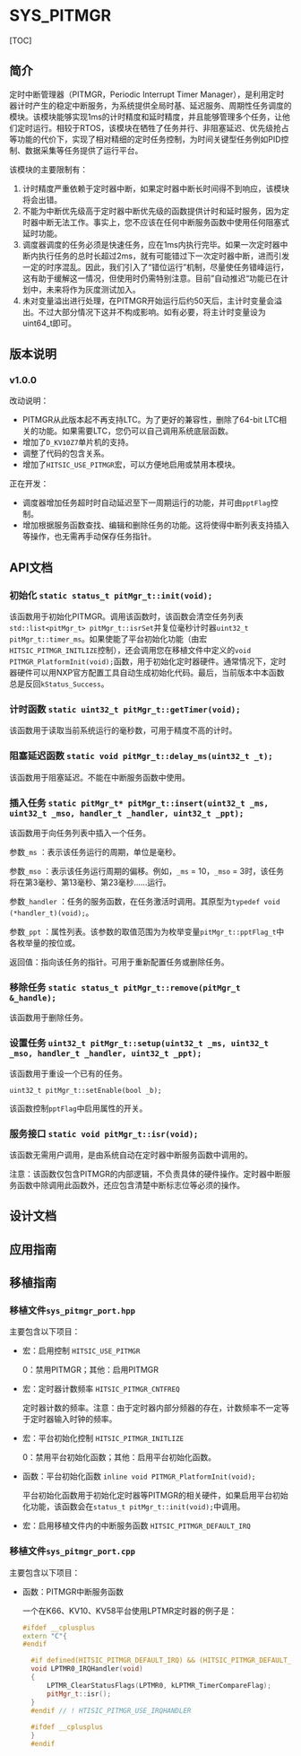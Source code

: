 # SYS_PITMGR

[TOC]

## 简介

定时中断管理器（PITMGR，Periodic Interrupt Timer Manager），是利用定时器计时产生的稳定中断服务，为系统提供全局时基、延迟服务、周期性任务调度的模块。该模块能够实现1ms的计时精度和延时精度，并且能够管理多个任务，让他们定时运行。相较于RTOS，该模块在牺牲了任务并行、非阻塞延迟、优先级抢占等功能的代价下，实现了相对精细的定时任务控制，为时间关键型任务例如PID控制、数据采集等任务提供了运行平台。

该模块的主要限制有：

1. 计时精度严重依赖于定时器中断，如果定时器中断长时间得不到响应，该模块将会出错。
2. 不能为中断优先级高于定时器中断优先级的函数提供计时和延时服务，因为定时器中断无法工作。事实上，您不应该在任何中断服务函数中使用任何阻塞式延时功能。
3. 调度器调度的任务必须是快速任务，应在1ms内执行完毕。如果一次定时器中断内执行任务的总时长超过2ms，就有可能错过下一次定时器中断，进而引发一定的时序混乱。因此，我们引入了“错位运行”机制，尽量使任务错峰运行，这有助于缓解这一情况，但使用时仍需特别注意。目前”自动推迟“功能已在计划中，未来将作为灰度测试加入。
4. 未对变量溢出进行处理，在PITMGR开始运行后约50天后，主计时变量会溢出。不过大部分情况下这并不构成影响。如有必要，将主计时变量设为uint64_t即可。



## 版本说明

### v1.0.0

改动说明：

- PITMGR从此版本起不再支持LTC。为了更好的兼容性，删除了64-bit LTC相关的功能。如果需要LTC，您仍可以自己调用系统底层函数。
- 增加了`D_KV10Z7`单片机的支持。
- 调整了代码的包含关系。
- 增加了`HITSIC_USE_PITMGR`宏，可以方便地启用或禁用本模块。

正在开发：

- 调度器增加任务超时时自动延迟至下一周期运行的功能，并可由`pptFlag`控制。
- 增加根据服务函数查找、编辑和删除任务的功能。这将使得中断列表支持插入等操作，也无需再手动保存任务指针。



## API文档

### 初始化 `static status_t pitMgr_t::init(void);`

该函数用于初始化PITMGR。调用该函数时，该函数会清空任务列表`std::list<pitMgr_t> pitMgr_t::isrSet`并复位毫秒计时器`uint32_t pitMgr_t::timer_ms`。如果使能了平台初始化功能（由宏`HITSIC_PITMGR_INITLIZE`控制），还会调用您在移植文件中定义的`void PITMGR_PlatformInit(void);`函数，用于初始化定时器硬件。通常情况下，定时器硬件可以用NXP官方配置工具自动生成初始化代码。最后，当前版本中本函数总是反回`kStatus_Success`。

###  计时函数 `static uint32_t pitMgr_t::getTimer(void);`

该函数用于读取当前系统运行的毫秒数，可用于精度不高的计时。

### 阻塞延迟函数 `static void pitMgr_t::delay_ms(uint32_t _t);`

该函数用于阻塞延迟。不能在中断服务函数中使用。

### 插入任务 `static pitMgr_t* pitMgr_t::insert(uint32_t _ms, uint32_t _mso, handler_t _handler, uint32_t _ppt);`

该函数用于向任务列表中插入一个任务。

参数`_ms` ：表示该任务运行的周期，单位是毫秒。

参数`_mso` ：表示该任务运行周期的偏移。例如，`_ms` = 10，`_mso` = 3时，该任务将在第3毫秒、第13毫秒、第23毫秒......运行。

参数`_handler` ：任务的服务函数，在任务激活时调用。其原型为`typedef void (*handler_t)(void);`。

参数`_ppt` ：属性列表。该参数的取值范围为为枚举变量`pitMgr_t::pptFlag_t`中各枚举量的按位或。

返回值：指向该任务的指针。可用于重新配置任务或删除任务。

### 移除任务 `static status_t pitMgr_t::remove(pitMgr_t &_handle);`

该函数用于删除任务。

### 设置任务 `uint32_t pitMgr_t::setup(uint32_t _ms, uint32_t _mso, handler_t _handler, uint32_t _ppt);`

该函数用于重设一个已有的任务。

`uint32_t pitMgr_t::setEnable(bool _b);`

该函数控制`pptFlag`中启用属性的开关。

### 服务接口 `static void pitMgr_t::isr(void);`

该函数无需用户调用，是由系统自动在定时器中断服务函数中调用的。

注意：该函数仅包含PITMGR的内部逻辑，不负责具体的硬件操作。定时器中断服务函数中除调用此函数外，还应包含清楚中断标志位等必须的操作。



## 设计文档



## 应用指南



## 移植指南

### 移植文件`sys_pitmgr_port.hpp`

主要包含以下项目：

- 宏：启用控制 `HITSIC_USE_PITMGR`

  0：禁用PITMGR；其他：启用PITMGR

- 宏：定时器计数频率 `HITSIC_PITMGR_CNTFREQ`

  定时器计数的频率。注意：由于定时器内部分频器的存在，计数频率不一定等于定时器输入时钟的频率。

- 宏：平台初始化控制 `HITSIC_PITMGR_INITLIZE`

  0：禁用平台初始化函数；其他：启用平台初始化函数。

- 函数：平台初始化函数 `inline void PITMGR_PlatformInit(void);`

  平台初始化函数用于初始化定时器等PITMGR的相关硬件，如果启用平台初始化功能，该函数会在`status_t pitMgr_t::init(void);`中调用。

- 宏：启用移植文件内的中断服务函数 `HITSIC_PITMGR_DEFAULT_IRQ`

  

### 移植文件`sys_pitmgr_port.cpp`

主要包含以下项目：

- 函数：PITMGR中断服务函数

  一个在K66、KV10、KV58平台使用LPTMR定时器的例子是：

  ```c++
  #ifdef __cplusplus
  extern "C"{
  #endif
  
	#if defined(HITSIC_PITMGR_DEFAULT_IRQ) && (HITSIC_PITMGR_DEFAULT_IRQ > 0)
	void LPTMR0_IRQHandler(void)
	{
		LPTMR_ClearStatusFlags(LPTMR0, kLPTMR_TimerCompareFlag);
		pitMgr_t::isr();
	}
	#endif // ! HTISIC_PITMGR_USE_IRQHANDLER
	
	#ifdef __cplusplus
	}
	#endif
	```





